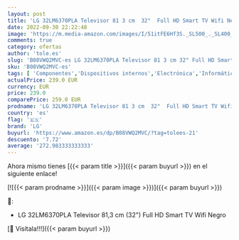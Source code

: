 ```yaml
---
layout: post
title: 'LG 32LM6370PLA Televisor 81 3 cm  32"  Full HD Smart TV Wifi Negro'
date: 2022-09-30 22:22:48
image: 'https://m.media-amazon.com/images/I/51itFE6Hf3S._SL500_._SL400_.jpg'
comments: true
category: ofertas
author: 'tole.es'
slug: 'B08VWQ2MVC-es LG 32LM6370PLA Televisor 81 3 cm 32" Full HD Smart TV Wifi...'
sku: 'B08VWQ2MVC-es'
tags: [ 'Componentes','Dispositivos internos','Electrónica','Informática','TV, vídeo y home cinema','Televisores','lg','smart','televisor','tv','🇪🇸', ]
actualPrice: 239.0 EUR
currency: EUR
price: 239.0
comparePrice: 259.0 EUR
prodname: 'LG 32LM6370PLA Televisor 81 3 cm  32"  Full HD Smart TV Wifi Negro'
country: 'es'
flag: '🇪🇸'
brand: 'LG'
buyurl: 'https://www.amazon.es/dp/B08VWQ2MVC/?tag=tolees-21'
descuento: '7.72'
average: '272.983333333333'
---
```


Ahora mismo tienes [{{< param title >}}]({{< param buyurl >}}) en el siguiente enlace!

[![{{< param prodname >}}]({{< param image >}})]({{< param buyurl >}})

🔎:

- LG 32LM6370PLA Televisor 81,3 cm (32") Full HD Smart TV Wifi Negro

[🛒 Visítala!!!]({{< param buyurl >}})
